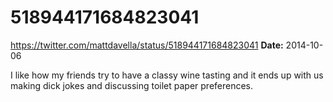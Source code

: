 # 518944171684823041
https://twitter.com/mattdavella/status/518944171684823041
**Date:** 2014-10-06

I like how my friends try to have a classy wine tasting and it ends up with us making dick jokes and discussing toilet paper preferences.
